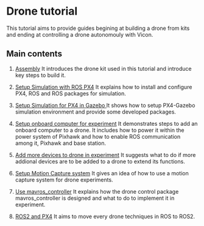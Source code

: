 # Drone tutorial
This tutorial aims to provide guides begining at building a drone from kits and ending at controlling a drone autonomouly with Vicon.

## Main contents
1. [Assembly](1_Assembly.md)
    It introduces the drone kit used in this tutorial and introduce key steps to build it.

2. [Setup Simulation with ROS PX4](2_Simulation_Setup_ROS_PX4.md)
    It explains how to install and configure PX4, ROS and ROS packages for simulation.

    
3. [Setup Simulation for PX4 in Gazebo ](3_Simulation_Gazebo_Control.md)
    It shows how to setup PX4-Gazebo simulation environment and provide some developed packages.

4. [Setup onboard computer for experiment](4_Experiment_OnboardComputer_Setup.md)
    It demonstrates steps to add an onboard computer to a drone. It includes how to power it within the power system of Pixhawk and how to enable ROS communication among it, Pixhawk and base station.

5. [Add more devices to drone in experiment](5_Experiment_Hardware_Setup.md)
    It suggests what to do if more addional devices are to be added to a drone to extend its functions.


6. [Setup Motion Capture system](6_Mocap_Vicon_Setup.md)
    It gives an idea of how to use a motion capture system for drone experiments.

7. [Use mavros_controller](7_Mavros_Controller.md)
    It explains how the drone control package mavros_controller is designed and what to do to implement it in experiment.

8. [ROS2 and PX4](8_ROS2_PX4.md)
    It aims to move every drone techniques in ROS to ROS2.
